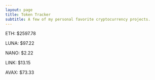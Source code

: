 ```yaml
---
layout: page
title: Token Tracker
subtitle: A few of my personal favorite cryptocurrency projects.
---
```


<!--BEGINCRYPTOINPUT-->
ETH: $2597.78

LUNA: $97.22

NANO: $2.22

LINK: $13.15

AVAX: $73.33

<!--ENDCRYPTOINPUT-->
